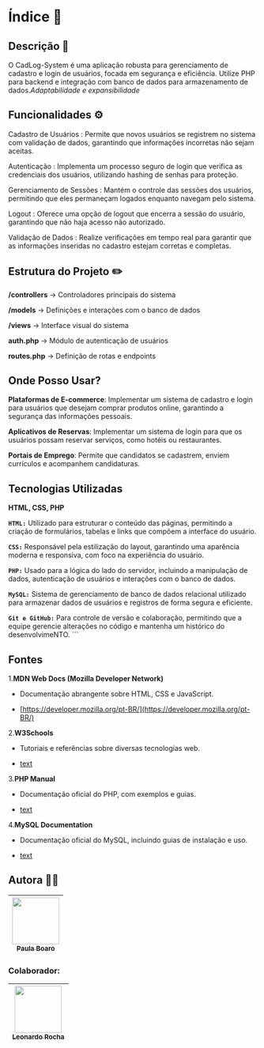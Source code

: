 # Índice 🔗

## Descrição 📝
O CadLog-System é uma aplicação robusta para gerenciamento de cadastro e login de usuários, focada em segurança e eficiência. Utilize PHP para backend e integração com banco de dados para armazenamento de dados.*Adaptabilidade e expansibilidade*

## Funcionalidades ⚙️

Cadastro de Usuários : Permite que novos usuários se registrem no sistema com validação de dados, garantindo que informações incorretas não sejam aceitas.

Autenticação : Implementa um processo seguro de login que verifica as credenciais dos usuários, utilizando hashing de senhas para proteção.

Gerenciamento de Sessões : Mantém o controle das sessões dos usuários, permitindo que eles permaneçam logados enquanto navegam pelo sistema.

Logout : Oferece uma opção de logout que encerra a sessão do usuário, garantindo que não haja acesso não autorizado.

Validação de Dados : Realize verificações em tempo real para garantir que as informações inseridas no cadastro estejam corretas e completas.

## Estrutura do Projeto ✏️


**/controllers**    -> Controladores principais do sistema

**/models**         -> Definições e interações com o banco de dados

**/views**          -> Interface visual do sistema

**auth.php**        -> Módulo de autenticação de usuários

**routes.php**      -> Definição de rotas e endpoints


## Onde Posso Usar?
 
 **Plataformas de E-commerce**: Implementar um sistema de cadastro e login para usuários que desejam comprar produtos online, garantindo a segurança das informações pessoais.

 **Aplicativos de Reservas**: Implementar um sistema de login para que os usuários possam reservar serviços, como hotéis ou restaurantes.

 **Portais de Emprego**: Permite que candidatos se cadastrem, enviem currículos e acompanhem candidaturas.

 <!-- ENTRE OUTROS -->

 ## Tecnologias Utilizadas
 **HTML, CSS, PHP**


 **```HTML:```** Utilizado para estruturar o conteúdo das páginas, permitindo a criação de formulários, tabelas e links que compõem a interface do usuário.

**```CSS:```** Responsável pela estilização do layout, garantindo uma aparência moderna e responsiva, com foco na experiência do usuário.

**```PHP:```** Usado para a lógica do lado do servidor, incluindo a manipulação de dados, autenticação de usuários e interações com o banco de dados.

**```MySQL:```** Sistema de gerenciamento de banco de dados relacional utilizado para armazenar dados de usuários e registros de forma segura e eficiente.

**```Git e GitHub:```** Para controle de versão e colaboração, permitindo que a equipe gerencie alterações no código e mantenha um histórico do desenvolvimeNTO. ``` 

## Fontes 

1.**MDN Web Docs (Mozilla Developer Network)**

* Documentação abrangente sobre HTML, CSS e JavaScript.

* [https://developer.mozilla.org/pt-BR/](https://developer.mozilla.org/pt-BR/)

2.**W3Schools**

* Tutoriais e referências sobre diversas tecnologias web.

* [text](https://www.w3schools.com/)

3.**PHP Manual**

* Documentação oficial do PHP, com exemplos e guias.

* [text](https://www.php.net/manual/en/index.php)

4.**MySQL Documentation**

* Documentação oficial do MySQL, incluindo guias de instalação e uso.

* [text](https://dev.mysql.com/doc/)


## Autora 👩🏽
| [<img loading="lazy" src="https://user-images.githubusercontent.com/127847275/272244520-740a7042-aefd-42c6-ad38-536121527e4b.png" width=95><br><sub>Paula Boaro</sub>](https://github.com/paulaboaroo0103) 
| :---: |

### Colaborador:
|  [<img loading="lazy" src="https://user-images.githubusercontent.com/86802310/268408790-48baaee3-ce37-4ad6-9348-ecb738990343.png" width=95><br><sub>Leonardo Rocha </sub>](https://github.com/leonardorochamarista)
| :---: |